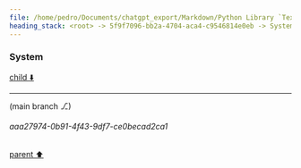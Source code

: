 ```yaml
---
file: /home/pedro/Documents/chatgpt_export/Markdown/Python Library `Textual` Main Concepts.md
heading_stack: <root> -> 5f9f7096-bb2a-4704-aca4-c9546814e0eb -> System -> df2de6ab-21ee-4e3f-b909-f71f777a24ea -> System
---
```

### System

[child ⬇️](#aaa27974-0b91-4f43-9df7-ce0becad2ca1)

---

(main branch ⎇)
###### aaa27974-0b91-4f43-9df7-ce0becad2ca1
[parent ⬆️](#df2de6ab-21ee-4e3f-b909-f71f777a24ea)
